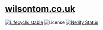 # [wilsontom.co.uk](wilsontom.co.uk)

[![Lifecycle: stable](https://img.shields.io/badge/lifecycle-stable-brightgreen.svg)](https://lifecycle.r-lib.org/articles/stages.html#stable) ![License](https://img.shields.io/badge/license-CC--BY--4.0-blue.svg "CC-BY-4.0") [![Netlify Status](https://api.netlify.com/api/v1/badges/d0910db4-0990-42b0-ba95-5b4be7a64f3d/deploy-status)](https://app.netlify.com/sites/elastic-pasteur-fd91da/deploys)




